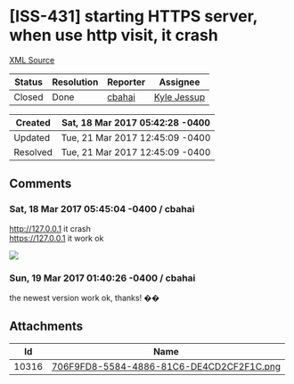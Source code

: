 # [ISS-431] starting HTTPS server,  when use http visit, it crash 

[XML Source](../xml/ISS-431.xml)
<p></p>





Status|Resolution|Reporter|Assignee
------|----------|--------|--------
Closed|Done|[cbahai](cbahai)|[Kyle Jessup]($kjessup)





Created|Sat, 18 Mar 2017 05:42:28 -0400
-------|--------------
Updated|Tue, 21 Mar 2017 12:45:09 -0400
Resolved|Tue, 21 Mar 2017 12:45:09 -0400


## Comments




### Sat, 18 Mar 2017 05:45:04 -0400 / cbahai 

<p><p><a href="http://127.0.0.1" class="external-link" rel="nofollow">http://127.0.0.1</a>  it crash<br/>
<a href="https://127.0.0.1" class="external-link" rel="nofollow">https://127.0.0.1</a>  it work ok</p>

<p><span class="image-wrap" style=""><a id="10316_thumb" href="http://jira.perfect.org:8080/secure/attachment/10316/10316_706F9FD8-5584-4886-81C6-DE4CD2CF2F1C.png" title="706F9FD8-5584-4886-81C6-DE4CD2CF2F1C.png" file-preview-type="image" file-preview-id="10316" file-preview-title="706F9FD8-5584-4886-81C6-DE4CD2CF2F1C.png"><img src="http://jira.perfect.org:8080/secure/thumbnail/10316/_thumb_10316.png" style="border: 0px solid black" /></a></span></p></p>


### Sun, 19 Mar 2017 01:40:26 -0400 / cbahai 

<p><p>the newest version work ok, thanks! ��</p></p>

## Attachments





Id|Name
------|------------
10316|[706F9FD8-5584-4886-81C6-DE4CD2CF2F1C.png](../attachment/10316/706F9FD8-5584-4886-81C6-DE4CD2CF2F1C.png)

